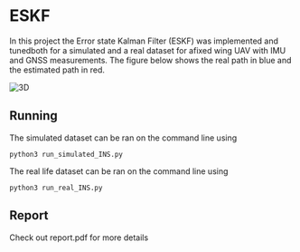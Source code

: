 # ESKF
In  this  project  the  Error  state  Kalman Filter  (ESKF)  was  implemented  and  tunedboth for a simulated and a real dataset for afixed wing UAV with IMU and GNSS measurements. The figure below shows the real path in blue and the estimated path in red.

![3D](https://user-images.githubusercontent.com/36857118/129189182-f4a7f928-4c1c-48c1-86bc-2dfdea1923dc.png)
## Running
The simulated dataset can be ran on the command line using
```
python3 run_simulated_INS.py
```
The real life dataset can be ran on the command line using
```
python3 run_real_INS.py
```
## Report
Check out report.pdf for more details
